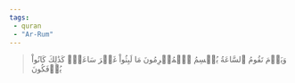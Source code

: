 ```yaml
---
tags: 
 - quran 
 - "Ar-Rum"
---
```


> وَيَوۡمَ تَقُومُ ٱلسَّاعَةُ يُقۡسِمُ ٱلۡمُجۡرِمُونَ مَا لَبِثُواْ غَيۡرَ سَاعَةٖۚ كَذَٰلِكَ كَانُواْ يُؤۡفَكُونَ
